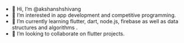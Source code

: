 - 👋 Hi, I’m @akshanshshivang
- 👀 I’m interested in app development and competitive programming.
- 🌱 I’m currently learning flutter, dart, node.js, firebase as well as data structures and algorithms .
- 💞️ I’m looking to collaborate on flutter projects.

<!---
akshanshshivang/akshanshshivang is a ✨ special ✨ repository because its `README.md` (this file) appears on your GitHub profile.
You can click the Preview link to take a look at your changes.
--->
